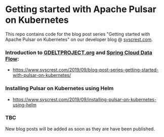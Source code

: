 # Getting started with Apache Pulsar on Kubernetes

This repo contains code for the blog post series "Getting started with Apache Pulsar on Kubernetes" on our developer blog @ [syscrest.com](http://www.syscrest.com).

### Introduction to [GDELTPROJECT.org](https://gdeltproject.org) and [Spring Cloud Data Flow](https://cloud.spring.io/spring-cloud-dataflow):
  * https://www.syscrest.com/2019/09/blog-post-series-getting-started-with-pulsar-on-kubernetes/


### Installing Pulsar on Kubernetes using Helm
  * https://www.syscrest.com/2019/09/installing-pulsar-on-kubernetes-using-helm

### TBC

New blog posts will be added as soon as they are have been published.